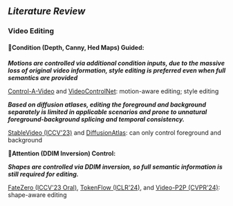 ## ___***Literature Review***___

### Video Editing


#### 📌Condition (Depth, Canny, Hed Maps) Guided:

***Motions are controlled via additional condition inputs, due to the massive loss of original video information, style editing is preferred even when full semantics are provided***

[Control-A-Video](https://arxiv.org/pdf/2305.13840) and [VideoControlNet](https://arxiv.org/pdf/2307.14073): motion-aware editing; style editing

***Based on diffusion atlases, editing the foreground and background separately is limited in applicable scenarios and prone to unnatural foreground-background splicing and temporal consistency.***

[StableVideo (ICCV'23)](https://arxiv.org/pdf/2308.09592) and [DiffusionAtlas](https://arxiv.org/pdf/2312.03772): can only control foreground and background




📌**Attention (DDIM Inversion) Control:**

***Shapes are controlled via DDIM inversion, so full semantic information is still required for editing.***

[FateZero (ICCV'23 Oral)](https://arxiv.org/pdf/2303.09535), [TokenFlow (ICLR'24)](https://arxiv.org/pdf/2307.10373), and [Video-P2P (CVPR'24)](https://openaccess.thecvf.com/content/CVPR2024/papers/Liu_Video-P2P_Video_Editing_with_Cross-attention_Control_CVPR_2024_paper.pdf): shape-aware editing




